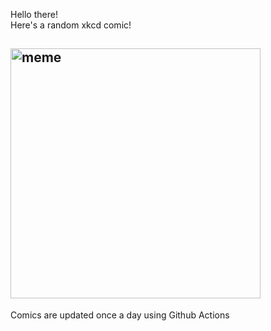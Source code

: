 Hello there! <br>Here's a random xkcd comic!<br>
## <img src="https://imgs.xkcd.com/comics/extended_mind.png" alt="meme" width="400"/><br>
Comics are updated once a day using Github Actions